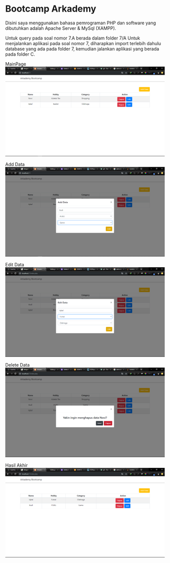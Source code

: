 # Bootcamp Arkademy

Disini saya menggunakan bahasa pemrograman PHP dan software yang dibutuhkan adalah Apache Server & MySql (XAMPP).

Untuk query pada soal nomor 7.A berada dalam folder 7/A
Untuk menjalankan aplikasi pada soal nomor 7, diharapkan import terlebih dahulu database yang ada pada folder 7, kemudian jalankan aplikasi yang berada pada folder C.

MainPage
![Alt text](/imgdemo/mainpage.png)

Add Data
![Alt text](/imgdemo/adddata.png)

Edit Data
![Alt text](/imgdemo/editdata.png)

Delete Data
![Alt text](/imgdemo/deletedata.png)

Hasil Akhir
![Alt text](/imgdemo/result.png)

